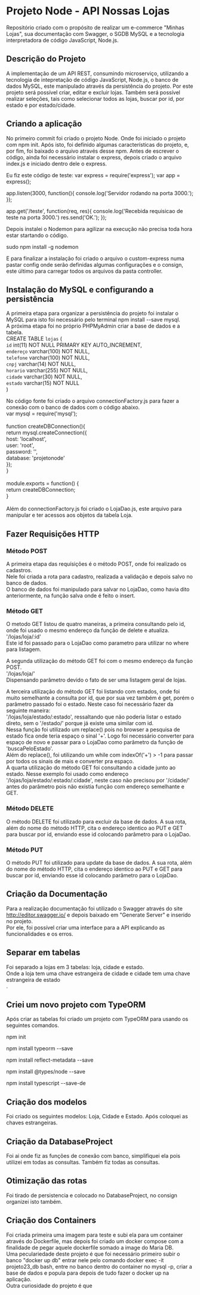 # Projeto Node - API Nossas Lojas
Repositório criado com o propósito de realizar um e-commerce "Minhas Lojas", sua documentação com Swagger, o SGDB MySQL e a tecnologia interpretadora de código JavaScript, Node.js.

 ## Descrição do Projeto
A implementação de um API REST, consumindo microserviço, utilizando a tecnologia de intepretação de código JavaScript, Node.js, o banco de dados MySQL, este manipulado através da persistência do projeto. 
Por este projeto será possível criar, editar e excluir lojas. Também será possível realizar seleções, tais como selecionar todos as lojas, buscar por id, por estado e por estado/cidade.

 ## Criando a aplicação
No primeiro commit foi criado o projeto Node. Onde foi iniciado o projeto com npm init. Após isto, foi definido algumas características do projeto, e, por fim, foi baixado o arquivo através desse npm.
Antes de escrever o código, ainda foi necessário instalar o express, depois criado o arquivo index.js e iniciado dentro dele o express.

 Eu fiz este código de teste:
var express = require('express');
var app = express();

 app.listen(3000, function(){
  console.log('Servidor rodando na porta 3000.');
});

 app.get('/teste', function(req, res){
  console.log('Recebida requisicao de teste na porta 3000.')
  res.send('OK.');
});

 Depois instalei o Nodemon para agilizar na execução não precisa toda hora estar startando o código. 

  sudo npm install -g nodemon

 E para finalizar a instalação foi criado o arquivo o custom-express numa pastar config onde serão definidas algumas configurações e o consign, este último para carregar todos os arquivos da pasta controller.


 ## Instalação do MySQL e configurando a persistência
A primeira etapa para organizar a persistência do projeto foi instalar o MySQL para isto foi necessário pelo terminal npm install --save mysql.
<br>
A próxima etapa foi no próprio PHPMyAdmin criar a base de dados e a tabela.  <br>
CREATE TABLE `lojas` (  <br>
  `id` int(11) NOT NULL PRIMARY KEY AUTO_INCREMENT,   <br>
  `endereço` varchar(100) NOT NULL,       <br>
  `telefone` varchar(100) NOT NULL,         <br>
  `cnpj` varchar(14) NOT NULL,             <br>
  `horario` varchar(255) NOT NULL,        <br>
  `cidade` varchar(30) NOT NULL,         <br>
  `estado` varchar(15) NOT NULL         <br>
) 


 No código fonte foi criado o arquivo connectionFactory.js para fazer a conexão com o banco de dados com o código abaixo.   <br>
var mysql  = require('mysql');             <br>
<br>
  function createDBConnection(){              <br>
    return mysql.createConnection({            <br>
      host: 'localhost',          <br>
      user: 'root',            <br>
      password: '',            <br>
      database: 'projetonode'          <br>
    });            <br>
  }           <br>
<br>
  module.exports = function() {          <br>
    return createDBConnection;         <br>
  }                 <br>
<br>
Além do connectionFactory.js foi criado o LojaDao.js, este arquivo para manipular e ter acessos aos objetos da tabela Loja.       <br>


 ## Fazer Requisições HTTP


 ### Método POST
A primeira etapa das requísições é o método POST, onde foi realizado os cadastros. <br>
Nele foi criada a rota para cadastro, realizada a validação e depois salvo no banco de dados. <br>
O banco de dados foi manipulado para salvar no LojaDao, como havia dito anteriormente, na função salva onde é feito o insert.

 ### Método GET
O metodo GET listou de quatro maneiras, a primeira consultando pelo id, onde foi usado o mesmo endereço da função de delete e atualiza. <br>
'/lojas/loja/:id' <br>
Este id foi passado para o LojaDao como parametro para utilizar no where para listagem. <br>

 A segunda utilização do método GET foi com o mesmo endereço da função POST. <br>
 '/lojas/loja/' <br>
 Dispensando parâmetro devido o fato de ser uma listagem geral de lojas.

 A terceira utilização do método GET foi listando com estados, onde foi muito semelhante a consulta por id, que por sua vez também é get, porém o parâmetro passado foi o estado.
Neste caso foi necessário fazer da seguinte maneira: <br>
 '/lojas/loja/estado/:estado', ressaltando que não poderia listar o estado direto, sem o '/estado/' porque já existe uma similar com id. <br>
Nessa função foi utilizado um replace() pois no browser a pesquisa de estado fica onde teria espaço o sinal '+'. Logo foi necessário converter para espaço de novo e passar para o LojaDao como parâmetro da função de 'buscaPeloEstado'. <br>
Além do replace(), foi utilizando um while com indexOf('+') > -1 para passar por todos os sinais de mais e converter pra espaço. <br>
A quarta utilização do método GET foi consultando a cidade junto ao estado. Nesse exemplo foi usado como endereço '/lojas/loja/estado/:estado/:cidade', neste caso não precisou por '/cidade/' antes do parâmetro pois não existia função com endereço semelhante e GET.


  ### Método DELETE
 O método DELETE foi utilizado para excluir da base de dados. A sua rota, além do nome do método HTTP, cita o endereço identico ao PUT e GET para buscar por id, enviando esse id colocando parâmetro para o LojaDao.

  ### Método PUT
 O método PUT foi utilizado para update da base de dados. A sua rota, além do nome do método HTTP, cita o endereço identico ao PUT e GET para buscar por id, enviando esse id colocando parâmetro para o LojaDao.


  ## Criação da Documentação
 Para a realização documentação foi utilizado o Swagger através do site http://editor.swagger.io/ e depois baixado em "Generate Server" e inserido no projeto. <br>
 Por ele, foi possível criar uma interface para a API explicando as funcionalidades e os erros.





  ## Separar em tabelas
Foi separado a lojas em 3 tabelas: loja, cidade e estado. <br>
Onde a loja tem uma chave estrangeira de cidade e cidade tem uma chave estrangeira de estado <br>.


  ## Criei um novo projeto com TypeORM
Após criar as tabelas foi criado um projeto com TypeORM para usando os seguintes comandos. <br>

 npm init <br>

 npm install typeorm --save <br>

 npm install reflect-metadata --save

 npm install @types/node --save

 npm install typescript --save-de



  ## Criação dos modelos
Foi criado os seguintes modelos: Loja, Cidade e Estado. Após coloquei as chaves estrangeiras.


  ## Criação da DatabaseProject
Foi ai onde fiz as funções de conexão com banco, simplifiquei ela pois utilizei em todas as consultas. Também fiz todas as consultas.

 ## Otimização das rotas
Foi tirado de persistencia e colocado no DatabaseProject, no consign organizei isto também.


## Criação dos Containers 
Foi criada primeira uma imagem para teste e subi ela para um container através do Dockerfile, mas depois foi criado um docker compose com a finalidade de pegar aquele dockerfile somado a image do Maria DB. <br>
Uma peculariedade deste projeto é que foi necessário primeiro subir o banco "docker up db" entrar nele pelo comando docker exec -it projeto23_db bash, entre no banco dentro do container no mysql -p, criar a base de dados e popula para depois de tudo fazer o docker up na aplicação.
<br>
Outra curiosidade do projeto é que 
